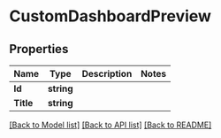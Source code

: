 # CustomDashboardPreview

## Properties

Name | Type | Description | Notes
------------ | ------------- | ------------- | -------------
**Id** | **string** |  | 
**Title** | **string** |  | 

[[Back to Model list]](../README.md#documentation-for-models) [[Back to API list]](../README.md#documentation-for-api-endpoints) [[Back to README]](../README.md)



